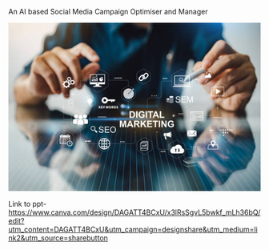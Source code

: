 An AI based Social Media Campaign Optimiser and Manager 


![Digital Marketing](ML/istockphoto-1443560890-612x612.jpg)


Link to ppt-https://www.canva.com/design/DAGATT4BCxU/x3lRsSgvL5bwkf_mLh36bQ/edit?utm_content=DAGATT4BCxU&utm_campaign=designshare&utm_medium=link2&utm_source=sharebutton